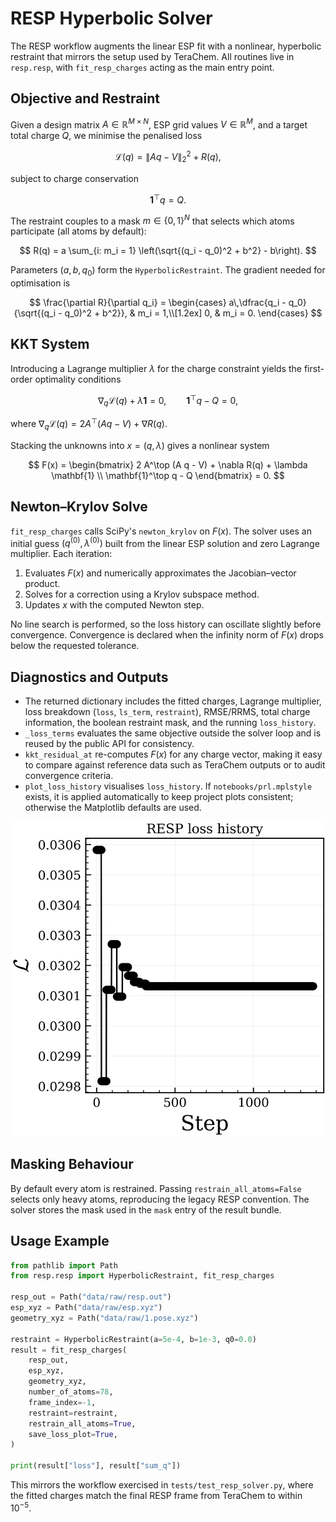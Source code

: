 # RESP Hyperbolic Solver

The RESP workflow augments the linear ESP fit with a nonlinear, hyperbolic restraint that mirrors the setup used by TeraChem. All routines live in `resp.resp`, with `fit_resp_charges` acting as the main entry point.

## Objective and Restraint

Given a design matrix $A \in \mathbb{R}^{M \times N}$, ESP grid values $V \in \mathbb{R}^{M}$, and a target total charge $Q$, we minimise the penalised loss

$$
\mathcal{L}(q) = \|A q - V\|_2^2 + R(q),
$$

subject to charge conservation

$$
\mathbf{1}^\top q = Q.
$$

The restraint couples to a mask $m \in \{0,1\}^N$ that selects which atoms participate (all atoms by default):

$$
R(q) = a \sum_{i: m_i = 1} \left(\sqrt{(q_i - q_0)^2 + b^2} - b\right).
$$

Parameters $(a, b, q_0)$ form the `HyperbolicRestraint`. The gradient needed for optimisation is

$$
\frac{\partial R}{\partial q_i} =
\begin{cases}
a\,\dfrac{q_i - q_0}{\sqrt{(q_i - q_0)^2 + b^2}}, & m_i = 1,\\[1.2ex]
0, & m_i = 0.
\end{cases}
$$

## KKT System

Introducing a Lagrange multiplier $\lambda$ for the charge constraint yields the first-order optimality conditions

$$
\nabla_q \mathcal{L}(q) + \lambda \mathbf{1} = 0,
\qquad
\mathbf{1}^\top q - Q = 0,
$$

where $\nabla_q \mathcal{L}(q) = 2 A^\top (A q - V) + \nabla R(q)$.

Stacking the unknowns into $x = (q, \lambda)$ gives a nonlinear system

$$
F(x) =
\begin{bmatrix}
2 A^\top (A q - V) + \nabla R(q) + \lambda \mathbf{1} \\
\mathbf{1}^\top q - Q
\end{bmatrix}
= 0.
$$

## Newton–Krylov Solve

`fit_resp_charges` calls SciPy's `newton_krylov` on $F(x)$. The solver uses an initial guess $(q^{(0)}, \lambda^{(0)})$ built from the linear ESP solution and zero Lagrange multiplier. Each iteration:

1. Evaluates $F(x)$ and numerically approximates the Jacobian–vector product.
2. Solves for a correction using a Krylov subspace method.
3. Updates $x$ with the computed Newton step.

No line search is performed, so the loss history can oscillate slightly before convergence. Convergence is declared when the infinity norm of $F(x)$ drops below the requested tolerance.

## Diagnostics and Outputs

- The returned dictionary includes the fitted charges, Lagrange multiplier, loss breakdown (`loss`, `ls_term`, `restraint`), RMSE/RRMS, total charge information, the boolean restraint mask, and the running `loss_history`.
- `_loss_terms` evaluates the same objective outside the solver loop and is reused by the public API for consistency.
- `kkt_residual_at` re-computes $F(x)$ for any charge vector, making it easy to compare against reference data such as TeraChem outputs or to audit convergence criteria.
- `plot_loss_history` visualises `loss_history`. If `notebooks/prl.mplstyle` exists, it is applied automatically to keep project plots consistent; otherwise the Matplotlib defaults are used.

![RESP loss history](../img/resp_loss.png)

## Masking Behaviour

By default every atom is restrained. Passing `restrain_all_atoms=False` selects only heavy atoms, reproducing the legacy RESP convention. The solver stores the mask used in the `mask` entry of the result bundle.

## Usage Example

```python
from pathlib import Path
from resp.resp import HyperbolicRestraint, fit_resp_charges

resp_out = Path("data/raw/resp.out")
esp_xyz = Path("data/raw/esp.xyz")
geometry_xyz = Path("data/raw/1.pose.xyz")

restraint = HyperbolicRestraint(a=5e-4, b=1e-3, q0=0.0)
result = fit_resp_charges(
    resp_out,
    esp_xyz,
    geometry_xyz,
    number_of_atoms=78,
    frame_index=-1,
    restraint=restraint,
    restrain_all_atoms=True,
    save_loss_plot=True,
)

print(result["loss"], result["sum_q"])
```

This mirrors the workflow exercised in `tests/test_resp_solver.py`, where the fitted charges match the final RESP frame from TeraChem to within $10^{-5}$.
